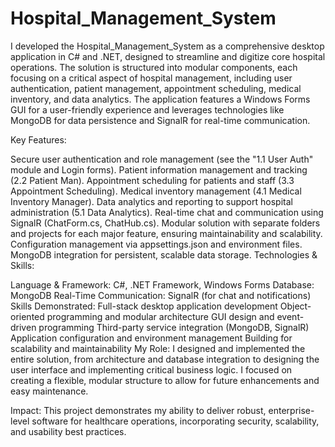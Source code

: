 # Hospital_Management_System
I developed the Hospital_Management_System as a comprehensive desktop application in C# and .NET, designed to streamline and digitize core hospital operations. The solution is structured into modular components, each focusing on a critical aspect of hospital management, including user authentication, patient management, appointment scheduling, medical inventory, and data analytics. The application features a Windows Forms GUI for a user-friendly experience and leverages technologies like MongoDB for data persistence and SignalR for real-time communication.

Key Features:

Secure user authentication and role management (see the "1.1 User Auth" module and Login forms).
Patient information management and tracking (2.2 Patient Man).
Appointment scheduling for patients and staff (3.3 Appointment Scheduling).
Medical inventory management (4.1 Medical Inventory Manager).
Data analytics and reporting to support hospital administration (5.1 Data Analytics).
Real-time chat and communication using SignalR (ChatForm.cs, ChatHub.cs).
Modular solution with separate folders and projects for each major feature, ensuring maintainability and scalability.
Configuration management via appsettings.json and environment files.
MongoDB integration for persistent, scalable data storage.
Technologies & Skills:

Language & Framework: C#, .NET Framework, Windows Forms
Database: MongoDB
Real-Time Communication: SignalR (for chat and notifications)
Skills Demonstrated:
Full-stack desktop application development
Object-oriented programming and modular architecture
GUI design and event-driven programming
Third-party service integration (MongoDB, SignalR)
Application configuration and environment management
Building for scalability and maintainability
My Role: I designed and implemented the entire solution, from architecture and database integration to designing the user interface and implementing critical business logic. I focused on creating a flexible, modular structure to allow for future enhancements and easy maintenance.

Impact: This project demonstrates my ability to deliver robust, enterprise-level software for healthcare operations, incorporating security, scalability, and usability best practices.
